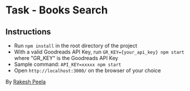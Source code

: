 # Task - Books Search

## Instructions

- Run `npm install` in the root directory of the project
- With a valid Goodreads API Key, run `GR_KEY={your_api_key} npm start` where "GR_KEY" is the Goodreads API Key
- Sample command: `API_KEY=xxxxx npm start`
- Open `http://localhost:3000/` on the browser of your choice

By [Rakesh Peela](https://github.com/rakhi2104)

